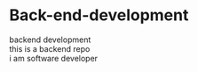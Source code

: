 # Back-end-development
backend development 
<br>
this is a backend repo
<br>
i am software developer